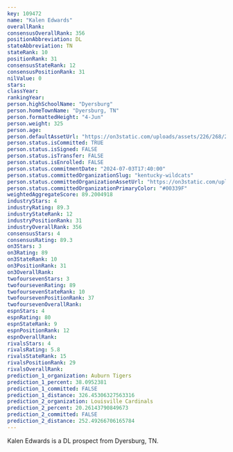 ```yaml
---
key: 109472
name: "Kalen Edwards"
overallRank: 
consensusOverallRank: 356
positionAbbreviation: DL
stateAbbreviation: TN
stateRank: 10
positionRank: 31
consensusStateRank: 12
consensusPositionRank: 31
nilValue: 0
stars: 
classYear: 
rankingYear: 
person.highSchoolName: "Dyersburg"
person.homeTownName: "Dyersburg, TN"
person.formattedHeight: "4-Jun"
person.weight: 325
person.age: 
person.defaultAssetUrl: "https://on3static.com/uploads/assets/226/268/268226.jpeg"
person.status.isCommitted: TRUE
person.status.isSigned: FALSE
person.status.isTransfer: FALSE
person.status.isEnrolled: FALSE
person.status.commitmentDate: "2024-07-03T17:40:00"
person.status.committedOrganizationSlug: "kentucky-wildcats"
person.status.committedOrganizationAssetUrl: "https://on3static.com/uploads/assets/984/149/149984.svg"
person.status.committedOrganizationPrimaryColor: "#00339F"
weightedAggregateScore: 89.2004918
industryStars: 4
industryRating: 89.3
industryStateRank: 12
industryPositionRank: 31
industryOverallRank: 356
consensusStars: 4
consensusRating: 89.3
on3Stars: 3
on3Rating: 89
on3StateRank: 10
on3PositionRank: 31
on3OverallRank: 
twofoursevenStars: 3
twofoursevenRating: 89
twofoursevenStateRank: 10
twofoursevenPositionRank: 37
twofoursevenOverallRank: 
espnStars: 4
espnRating: 80
espnStateRank: 9
espnPositionRank: 12
espnOverallRank: 
rivalsStars: 4
rivalsRating: 5.8
rivalsStateRank: 15
rivalsPositionRank: 29
rivalsOverallRank: 
prediction_1_organization: Auburn Tigers
prediction_1_percent: 38.0952381
prediction_1_committed: FALSE
prediction_1_distance: 326.45306327563316
prediction_2_organization: Louisville Cardinals
prediction_2_percent: 20.26143790849673
prediction_2_committed: FALSE
prediction_2_distance: 252.49266706165784
---
```

Kalen Edwards is a DL prospect from Dyersburg, TN.